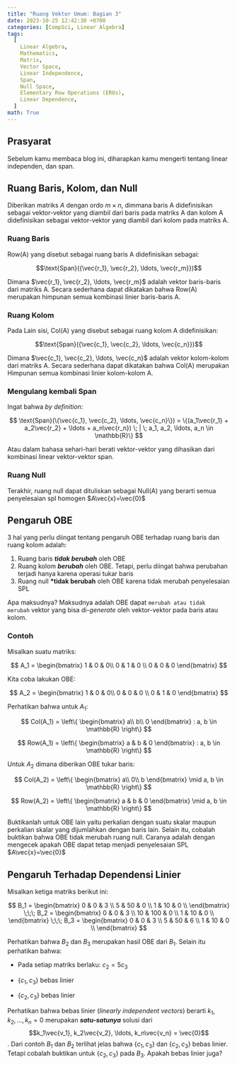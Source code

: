 ```yaml
---
title: "Ruang Vektor Umum: Bagian 3"
date: 2023-10-25 12:42:30 +0700
categories: [CompSci, Linear Algebra]
tags:
  [
    Linear Algebra,
    Mathematics,
    Matrix,
    Vector Space,
    Linear Independence,
    Span,
    Null Space,
    Elementary Row Operations (EROs),
    Linear Dependence,
  ]
math: True
---
```


## Prasyarat

Sebelum kamu membaca blog ini, diharapkan kamu mengerti tentang linear independen, dan span.

## Ruang Baris, Kolom, dan Null

Diberikan matriks $A$ dengan ordo $m\times n$, dimmana baris A didefinisikan sebagai vektor-vektor yang diambil dari baris pada matriks A dan kolom A didefinisikan sebagai vektor-vektor yang diambil dari kolom pada matriks A.

### Ruang Baris

Row(A) yang disebut sebagai ruang baris A didefinisikan sebagai:

$$\text{Span}({\vec{r_1}, \vec{r_2}, \ldots, \vec{r_m}})$$

Dimana $\vec{r_1}, \vec{r_2}, \ldots, \vec{r_m}$ adalah vektor baris-baris dari matriks A. Secara sederhana dapat dikatakan bahwa Row(A) merupakan himpunan semua kombinasi linier baris-baris A.

### Ruang Kolom

Pada Lain sisi, Col(A) yang disebut sebagai ruang kolom A didefinisikan:

$$\text{Span}({\vec{c_1}, \vec{c_2}, \ldots, \vec{c_n}})$$

Dimana $\vec{c_1}, \vec{c_2}, \ldots, \vec{c_n}$ adalah vektor kolom-kolom dari matriks A. Secara sederhana dapat dikatakan bahwa Col(A) merupakan Himpunan semua kombinasi linier kolom-kolom A.

### Mengulang kembali Span

Ingat bahwa _by definition_:

$$
\text{Span}(\{\vec{c_1}, \vec{c_2}, \ldots, \vec{c_n}\}) = \{(a_1\vec{r_1} + a_2\vec{r_2} + \ldots + a_n\vec{r_n}) \; | \; a_1, a_2, \ldots, a_n \in \mathbb{R}\}
$$

Atau dalam bahasa sehari-hari berati vektor-vektor yang dihasikan dari kombinasi linear vektor-vektor span.

### Ruang Null

Terakhir, ruang null dapat dituliskan sebagai Null(A) yang berarti semua penyelesaian spl homogen $A\vec{x}=\vec{0}$

## Pengaruh OBE

3 hal yang perlu diingat tentang pengaruh OBE terhadap ruang baris dan ruang kolom adalah:

1. Ruang baris **_tidak berubah_** oleh OBE
2. Ruang kolom **_berubah_** oleh OBE. Tetapi, perlu diingat bahwa perubahan terjadi hanya karena operasi tukar baris
3. Ruang null **\*tidak berubah** oleh OBE karena tidak merubah penyelesaian SPL

Apa maksudnya? Maksudnya adalah OBE dapat `merubah atau tidak merubah` vektor yang bisa di-_generate_ oleh vektor-vektor pada baris atau kolom.

### Contoh

Misalkan suatu matriks:

$$
A_1 =
\begin{bmatrix}
1 & 0 & 0\\
0 & 1 & 0 \\
0 & 0 & 0
\end{bmatrix}
$$

Kita coba lakukan OBE:

$$
A_2 =
\begin{bmatrix}
1 & 0 & 0\\
0 & 0 & 0 \\
0 & 1 & 0
\end{bmatrix}
$$

Perhatikan bahwa untuk $A_1$:

$$
Col(A_1) = \left\{
    \begin{bmatrix}
    a\\
    b\\
    0
    \end{bmatrix}
    : a, b \in \mathbb{R}
\right\}
$$

$$
Row(A_1) = \left\{
    \begin{bmatrix}
    a & b & 0
    \end{bmatrix}
    : a, b \in \mathbb{R}
\right\}
$$

Untuk $A_2$ dimana diberikan OBE tukar baris:

$$
Col(A_2) = \left\{
    \begin{bmatrix}
    a\\
    0\\
    b
    \end{bmatrix}
    \mid a, b \in \mathbb{R}
\right\}
$$

$$
Row(A_2) = \left\{
    \begin{bmatrix}
    a & b & 0
    \end{bmatrix}
    \mid a, b \in \mathbb{R}
\right\}
$$

Buktikanlah untuk OBE lain yaitu perkalian dengan suatu skalar maupun perkalian skalar yang dijumlahkan dengan baris lain. Selain itu, cobalah buktikan bahwa OBE tidak merubah ruang null. Caranya adalah dengan mengecek apakah OBE dapat tetap menjadi penyelesaian SPL $A\vec{x}=\vec{0}$

## Pengaruh Terhadap Dependensi Linier

Misalkan ketiga matriks berikut ini:

$$
B_1 =
\begin{bmatrix}
0 & 0 & 3 \\
5 & 50 & 0 \\
1 & 10 & 0 \\
\end{bmatrix}
\;\;\;
B_2 =
\begin{bmatrix}
0 & 0 & 3 \\
10 & 100 & 0 \\
1 & 10 & 0 \\
\end{bmatrix}
\;\;\;
B_3 =
\begin{bmatrix}
0 & 0 & 3 \\
5 & 50 & 6 \\
1 & 10 & 0 \\
\end{bmatrix}
$$

Perhatikan bahwa $B_2$ dan $B_3$ merupakan hasil OBE dari $B_1$. Selain itu perhatikan bahwa:

- Pada setiap matriks berlaku: $c_2 = 5 c_3$

- {$c_1, c_3$} bebas linier

- {$c_2, c_3$} bebas linier

Perhatikan bahwa bebas linier (_linearly independent vectors_) berarti $k_1, k_2, \ldots, k_n = 0$ merupakan **_satu-satunya_** solusi dari $$k_1\vec{v_1}, k_2\vec{v_2}, \ldots, k_n\vec{v_n} = \vec{0}$$. Dari contoh $B_1$ dan $B_2$ terlihat jelas bahwa {$c_1, c_3$} dan {$c_2, c_3$} bebas linier. Tetapi cobalah buktikan untuk {$c_2, c_3$} pada $B_3$. Apakah bebas linier juga?
